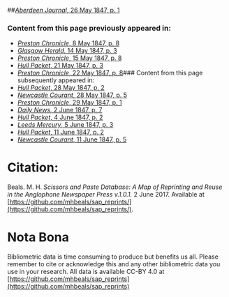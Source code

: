 ##[*Aberdeen Journal*, 26 May 1847, p. 1](https://mhbeals.github.io/sap_html/Aberdeen-Journal/Aberdeen-Journal-26-May-1847-p-1)

### Content from this page previously appeared in:
+ [*Preston Chronicle*, 8 May 1847, p. 8](https://mhbeals.github.io/sap_html/Preston-Chronicle/Preston-Chronicle-8-May-1847-p-8)
+ [*Glasgow Herald*, 14 May 1847, p. 3](https://mhbeals.github.io/sap_html/Glasgow-Herald/Glasgow-Herald-14-May-1847-p-3)
+ [*Preston Chronicle*, 15 May 1847, p. 8](https://mhbeals.github.io/sap_html/Preston-Chronicle/Preston-Chronicle-15-May-1847-p-8)
+ [*Hull Packet*, 21 May 1847, p. 3](https://mhbeals.github.io/sap_html/Hull-Packet/Hull-Packet-21-May-1847-p-3)
+ [*Preston Chronicle*, 22 May 1847, p. 8](https://mhbeals.github.io/sap_html/Preston-Chronicle/Preston-Chronicle-22-May-1847-p-8)### Content from this page subsequently appeared in:
+ [*Hull Packet*, 28 May 1847, p. 2](https://mhbeals.github.io/sap_html/Hull-Packet/Hull-Packet-28-May-1847-p-2)
+ [*Newcastle Courant*, 28 May 1847, p. 5](https://mhbeals.github.io/sap_html/Newcastle-Courant/Newcastle-Courant-28-May-1847-p-5)
+ [*Preston Chronicle*, 29 May 1847, p. 1](https://mhbeals.github.io/sap_html/Preston-Chronicle/Preston-Chronicle-29-May-1847-p-1)
+ [*Daily News*, 2 June 1847, p. 7](https://mhbeals.github.io/sap_html/Daily-News/Daily-News-2-June-1847-p-7)
+ [*Hull Packet*, 4 June 1847, p. 2](https://mhbeals.github.io/sap_html/Hull-Packet/Hull-Packet-4-June-1847-p-2)
+ [*Leeds Mercury*, 5 June 1847, p. 3](https://mhbeals.github.io/sap_html/Leeds-Mercury/Leeds-Mercury-5-June-1847-p-3)
+ [*Hull Packet*, 11 June 1847, p. 2](https://mhbeals.github.io/sap_html/Hull-Packet/Hull-Packet-11-June-1847-p-2)
+ [*Newcastle Courant*, 11 June 1847, p. 5](https://mhbeals.github.io/sap_html/Newcastle-Courant/Newcastle-Courant-11-June-1847-p-5)
                    
# Citation: 

Beals. M. H. *Scissors and Paste Database: A Map of Reprinting and Reuse in the Anglophone Newspaper Press v.1.0.1.* 2 June 2017. Available at [https://github.com/mhbeals/sap_reprints/](https://github.com/mhbeals/sap_reprints/). 
                    
# Nota Bona

Bibliometric data is time consuming to produce but benefits us all. Please remember to cite or acknowledge this and any other bibliometric data you use in your research. All data is available CC-BY 4.0 at [https://github.com/mhbeals/sap_reprints](https://github.com/mhbeals/sap_reprints)